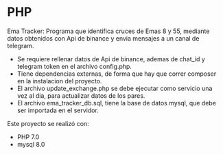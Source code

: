 # PHP
Ema Tracker: Programa que identifica cruces de Emas 8 y 55, mediante datos obtenidos con Api de binance y envia mensajes a un canal de telegram.
- Se requiere rellenar datos de Api de binance, ademas de chat_id y telegram token en el archivo config.php.
- Tiene dependencias externas, de forma que hay que correr composer en la instalacion del proyecto.
- El archivo update_exchange.php se debe ejecutar como servicio una vez al dia, para actualizar datos de los pares.
- El archivo ema_tracker_db.sql, tiene la base de datos mysql, que debe ser importada en el servidor.

Este proyecto se realizó con:
- PHP 7.0
- mysql 8.0
